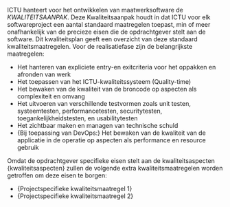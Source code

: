 ICTU hanteert voor het ontwikkelen van maatwerksoftware de $KWALITEITSAANPAK$. Deze Kwaliteitsaanpak houdt in dat ICTU voor elk softwareproject een aantal standaard maatregelen toepast, min of meer onafhankelijk van de precieze eisen die de opdrachtgever stelt aan de software. Dit kwaliteitsplan geeft een overzicht van deze standaard kwaliteitsmaatregelen. Voor de realisatiefase zijn de belangrijkste maatregelen:

* Het hanteren van expliciete entry-en exitcriteria voor het oppakken en afronden van werk
* Het toepassen van het ICTU-kwaliteitssysteem (Quality-time)
* Het bewaken van de kwaliteit van de broncode op aspecten als complexiteit en omvang
* Het uitvoeren van verschillende testvormen zoals unit testen, systeemtesten, performancetesten, securitytesten, toegankelijkheidstesten, en usabilitytesten
* Het zichtbaar maken en managen van technische schuld
* {Bij toepassing van DevOps:} Het bewaken van de kwaliteit van de applicatie in de operatie op aspecten als performance en resource gebruik

Omdat de opdrachtgever specifieke eisen stelt aan de kwaliteitsaspecten {kwaliteitsaspecten} zullen de volgende extra kwaliteitsmaatregelen worden getroffen om deze eisen te borgen:
* {Projectspecifieke kwaliteitsmaatregel 1}
* {Projectspecifieke kwaliteitsmaatregel 2}
